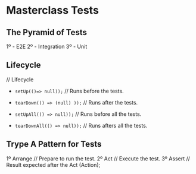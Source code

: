 # Masterclass Tests


## The Pyramid of Tests

 1º - E2E
 2º - Integration
 3º - Unit


## Lifecycle

  // Lifecycle
  - `setUp(()=> null));` // Runs before the tests.
  - `tearDown(() => (null) ));`  // Runs after the tests.
  
  - `setUpAll(() => null));` // Runs before all the tests.
  - `tearDownAll(() => null));` // Runs afters all the tests.

 ## Trype A Pattern for Tests

 1º Arrange // Prepare to run the test.
 2º Act // Execute the test.
 3º Assert // Result expected after the Act (Action);
